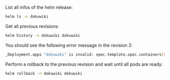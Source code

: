 List all infos of the helm release:

```bash
helm ls -n dokuwiki
```

Get all previous revisions:

```bash
helm history -n dokuwiki dokuwiki
```

You should see the following error message in the revision 2: 

```bash
_Deployment.apps "dokuwiki" is invalid: spec.template.spec.containers[0].resources.requests: Invalid value: "300m": must be less than or equal to cpu limit
```

Perform a rollback to the previous revision and wait until all pods are ready:

```bash
helm rollback -n dokuwiki dokuwiki
```